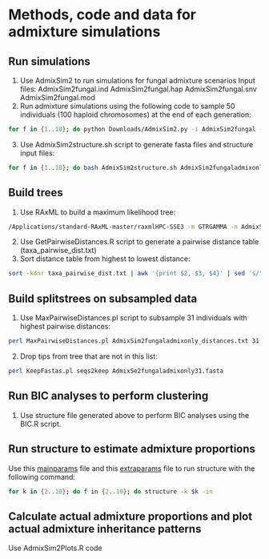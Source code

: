 # Methods, code and data for admixture simulations
## Run simulations
1. Use AdmixSim2 to run simulations for fungal admixture scenarios
Input files:
AdmixSim2fungal.ind
AdmixSim2fungal.hap
AdmixSim2fungal.snv
AdmixSim2fungal.mod
2. Run admixture simulations using the following code to sample 50 individuals (100 haploid chromosomes) at the end of each generation:
```bash
for f in {1..10}; do python Downloads/AdmixSim2.py -i AdmixSim2fungal -p Admix1 -g $f -n 50 --rec-rate 0.0000005 --mut-rate 0.0000005 -o AdmixSim2fungaladmixonlyG${f}.out; done
```
3. Use AdmixSim2structure.sh script to generate fasta files and structure input files:
```bash
for f in {1..10}; do bash AdmixSim2structure.sh AdmixSim2fungaladmixonlyG${f}.out; done
```
## Build trees
1. Use RAxML to build a maximum likelihood tree:
```bash
/Applications/standard-RAxML-master/raxmlHPC-SSE3 -m GTRGAMMA -n AdmixSim2fungaladmixonly -s AdmixSim2fungaladmixonly.out.fasta -p 1234 -f a -x 4321 -# 100
```
2. Use GetPairwiseDistances.R script to generate a pairwise distance table (taxa_pairwise_dist.txt)
3. Sort distance table from highest to lowest distance:
```bash
sort -k4nr taxa_pairwise_dist.txt | awk '{print $2, $3, $4}' | sed 's/"//g' > AdmixSim2fungaladmixonly_distances.txt
```
## Build splitstrees on subsampled data
1. Use MaxPairwiseDistances.pl script to subsample 31 individuals with highest pairwise distances:
```bash
perl MaxPairwiseDistances.pl AdmixSim2fungaladmixonly_distances.txt 31 > seqs2keep
```
2. Drop tips from tree that are not in this list:
```bash
perl KeepFastas.pl seqs2keep AdmixSe2fungaladmixonly31.fasta
```
## Run BIC analyses to perform clustering
1. Use structure file generated above to perform BIC analyses using the BIC.R script.
## Run structure to estimate admixture proportions
Use this [mainparams](scripts/mainparams) file and this [extraparams](scripts/extraparams) file to run structure with the following command:
```bash
for k in {2..10}; do f in {2..10}; do structure -k $k -in
```
## Calculate actual admixture proportions and plot actual admixture inheritance patterns
Use AdmixSim2Plots.R code
